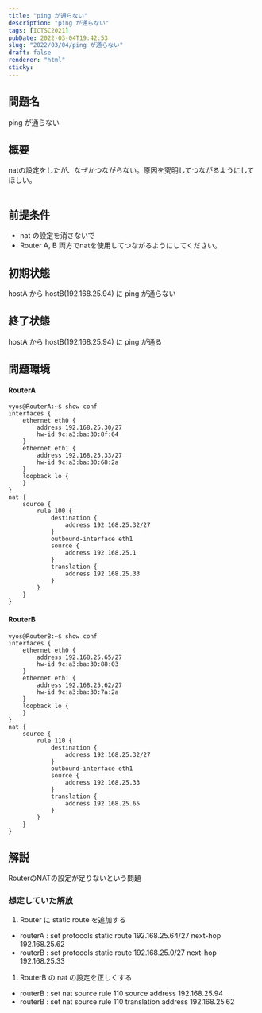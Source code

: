 ```yaml
---
title: "ping が通らない"
description: "ping が通らない"
tags: [ICTSC2021]
pubDate: 2022-03-04T19:42:53
slug: "2022/03/04/ping が通らない"
draft: false
renderer: "html"
sticky: 
---
```



<h2>問題名</h2>



<p>ping が通らない</p>



<h2>概要</h2>



<p>natの設定をしたが、なぜかつながらない。原因を究明してつながるようにしてほしい。</p>



<figure class="wp-block-image"><img decoding="async" src="https://i.imgur.com/kdFCSDS.png.webp" alt=""/></figure>



<h2>前提条件</h2>



<ul><li>nat の設定を消さないで</li><li>Router A, B 両方でnatを使用してつながるようにしてください。</li></ul>



<h2>初期状態</h2>



<p>hostA から hostB(192.168.25.94) に ping が通らない</p>



<h2>終了状態</h2>



<p>hostA から hostB(192.168.25.94) に ping が通る</p>



<h2>問題環境</h2>



<h4>RouterA</h4>


<div class="wp-block-syntaxhighlighter-code "><pre class="brush: plain; title: ; title: ; notranslate" title=""><code>vyos@RouterA:~$ show conf
interfaces {
    ethernet eth0 {
        address 192.168.25.30/27
        hw-id 9c:a3:ba:30:8f:64
    }
    ethernet eth1 {
        address 192.168.25.33/27
        hw-id 9c:a3:ba:30:68:2a
    }
    loopback lo {
    }
}
nat {
    source {
        rule 100 {
            destination {
                address 192.168.25.32/27
            }
            outbound-interface eth1
            source {
                address 192.168.25.1
            }
            translation {
                address 192.168.25.33
            }
        }
    }
}</code></pre></div>


<h4>RouterB</h4>


<div class="wp-block-syntaxhighlighter-code "><pre class="brush: plain; title: ; title: ; notranslate" title=""><code>vyos@RouterB:~$ show conf
interfaces {
    ethernet eth0 {
        address 192.168.25.65/27
        hw-id 9c:a3:ba:30:88:03
    }
    ethernet eth1 {
        address 192.168.25.62/27
        hw-id 9c:a3:ba:30:7a:2a
    }
    loopback lo {
    }
}
nat {
    source {
        rule 110 {
            destination {
                address 192.168.25.32/27
            }
            outbound-interface eth1
            source {
                address 192.168.25.33
            }
            translation {
                address 192.168.25.65
            }
        }
    }
}</code></pre></div>


<h2>解説</h2>



<p>RouterのNATの設定が足りないという問題</p>



<h3>想定していた解放</h3>



<ol><li>Router に static route を追加する</li></ol>



<ul><li>routerA : set protocols static route 192.168.25.64/27 next-hop 192.168.25.62</li><li>routerB : set protocols static route 192.168.25.0/27 next-hop 192.168.25.33</li></ul>



<ol><li>RouterB の nat の設定を正しくする</li></ol>



<ul><li>routerB : set nat source rule 110 source address 192.168.25.94</li><li>routerB : set nat source rule 110 translation address 192.168.25.62</li></ul>
